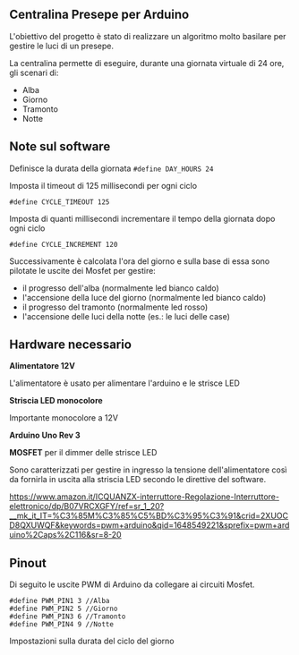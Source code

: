 ## Centralina Presepe per Arduino

L'obiettivo del progetto è stato di realizzare un algoritmo molto basilare per gestire le luci di un presepe.

La centralina permette di eseguire, durante una giornata virtuale di 24 ore, gli scenari di:

- Alba
- Giorno
- Tramonto
- Notte

## Note sul software

Definisce la durata della giornata
``` #define DAY_HOURS 24 ```


Imposta il timeout di 125 millisecondi per ogni ciclo
```
#define CYCLE_TIMEOUT 125
```

Imposta di quanti millisecondi incrementare il tempo della giornata dopo ogni ciclo
```
#define CYCLE_INCREMENT 120
```

Successivamente è calcolata l'ora del giorno e sulla base di essa sono pilotate le uscite dei Mosfet per gestire:
- il progresso dell'alba (normalmente led bianco caldo)
- l'accensione della luce del giorno (normalmente led bianco caldo)
- il progresso del tramonto (normalmente led rosso)
- l'accensione delle luci della notte (es.: le luci delle case)

## Hardware necessario

**Alimentatore 12V** 

L'alimentatore è usato per alimentare l'arduino e le strisce LED

**Striscia LED monocolore**

Importante monocolore a 12V

**Arduino Uno Rev 3**


**MOSFET** per il dimmer delle strisce LED

Sono caratterizzati per gestire in ingresso la tensione dell'alimentatore così da fornirla in uscita alla striscia LED secondo le direttive del software.

https://www.amazon.it/ICQUANZX-interruttore-Regolazione-Interruttore-elettronico/dp/B07VRCXGFY/ref=sr_1_20?__mk_it_IT=%C3%85M%C3%85%C5%BD%C3%95%C3%91&crid=2XUOCD8QXUWQF&keywords=pwm+arduino&qid=1648549221&sprefix=pwm+arduino%2Caps%2C116&sr=8-20


## Pinout

Di seguito le uscite PWM di Arduino da collegare ai circuiti Mosfet.
```
#define PWM_PIN1 3 //Alba
#define PWM_PIN2 5 //Giorno
#define PWM_PIN3 6 //Tramonto
#define PWM_PIN4 9 //Notte
```

Impostazioni sulla durata del ciclo del giorno


